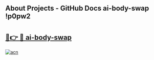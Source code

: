 ## About Projects - GitHub Docs ai-body-swap !p0pw2

# <h2><a href="https://andorid.site?title=ai-body-swap&ref=14PRO">🔗👉 🔴 ai-body-swap</a></h2>

[![acn](https://github.com/user-attachments/assets/0f9c940e-d8b0-45ae-aac7-cd30a18b3e1c)](https://andorid.site?title=ai-body-swap&ref=14PRO)

